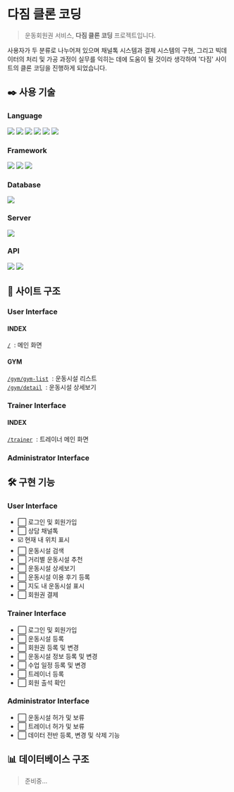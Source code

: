 # 다짐 클론 코딩
> 운동회원권 서비스, **다짐 클론 코딩** 프로젝트입니다.<br/>

 사용자가 두 분류로 나누어져 있으며 채널톡 시스템과 결제 시스템의 구현, 그리고 빅데이터의 처리 및 가공 과정이 실무를 익히는 데에 도움이 될 것이라 생각하여 '다짐' 사이트의 클론 코딩을 진행하게 되었습니다.


## ✒️ 사용 기술

### Language 
<img src="https://img.shields.io/badge/Java-EA2D2E?style=for-the-badge&logo=java"> <img src="https://img.shields.io/badge/HTML5-E34F26?style=for-the-badge&logo=html5&logoColor=white"> <img src="https://img.shields.io/badge/Thymeleaf-005F0F?style=for-the-badge&logo=thymeleaf&logoColor=white"> <img src="https://img.shields.io/badge/CSS3-1572B6?style=for-the-badge&logo=css3&logoColor=white"> <img src="https://img.shields.io/badge/JavaScript-F7DF1E?style=for-the-badge&logo=javascript&logoColor=black"> <img src="https://img.shields.io/badge/jQuery-0769AD?style=for-the-badge&logo=jquery&logoColor=white">

### Framework
<img src="https://img.shields.io/badge/Spring-6DB33F?style=for-the-badge&logo=spring&logoColor=white"> <img src="https://img.shields.io/badge/Spring Boot-6DB33F?style=for-the-badge&logo=springboot&logoColor=white"> <img src="https://img.shields.io/badge/Spring Security-6DB33F?style=for-the-badge&logo=springsecurity&logoColor=white">

### Database
<img src="https://img.shields.io/badge/MySQL-4479A1?style=for-the-badge&logo=mysql&logoColor=white">

### Server
<img src="https://img.shields.io/badge/Apache Tomcat-F8DC75?style=for-the-badge&logo=apachetomcat&logoColor=black">

### API
<img src="https://img.shields.io/badge/Geolocation API-E1F5FE?style=for-the-badge"> <img src="https://img.shields.io/badge/Kakao Maps API-FFCD36?style=for-the-badge">

## 💫 사이트 구조
### User Interface
#### INDEX
[`/`](http://localhost:8080/)&nbsp;&nbsp;:&nbsp;메인 화면
#### GYM
[`/gym/gym-list`](http://localhost:8080/gym/gym-list)&nbsp;&nbsp;:&nbsp;운동시설 리스트 <br>
[`/gym/detail`](http://localhost:8080/gym/detail)&nbsp;&nbsp;:&nbsp;운동시설 상세보기
### Trainer Interface
#### INDEX
[`/trainer`](http://localhost:8080/trainer)&nbsp;&nbsp;:&nbsp;트레이너 메인 화면
### Administrator Interface

## 🛠️ 구현 기능

### User Interface
- ⬜ 로그인 및 회원가입
- ⬜ 상담 채널톡
- ☑️ 현재 내 위치 표시
- ⬜ 운동시설 검색
- ⬜ 거리별 운동시설 추천
- ⬜ 운동시설 상세보기
- ⬜ 운동시설 이용 후기 등록
- ⬜ 지도 내 운동시설 표시
- ⬜ 회원권 결제

### Trainer Interface
- ⬜ 로그인 및 회원가입
- ⬜ 운동시설 등록
- ⬜ 회원권 등록 및 변경
- ⬜ 운동시설 정보 등록 및 변경
- ⬜ 수업 일정 등록 및 변경
- ⬜ 트레이너 등록
- ⬜ 회원 출석 확인

### Administrator Interface
- ⬜ 운동시설 허가 및 보류
- ⬜ 트레이너 허가 및 보류
- ⬜ 데이터 전반 등록, 변경 및 삭제 기능

## 📊 데이터베이스 구조
> 준비중...

